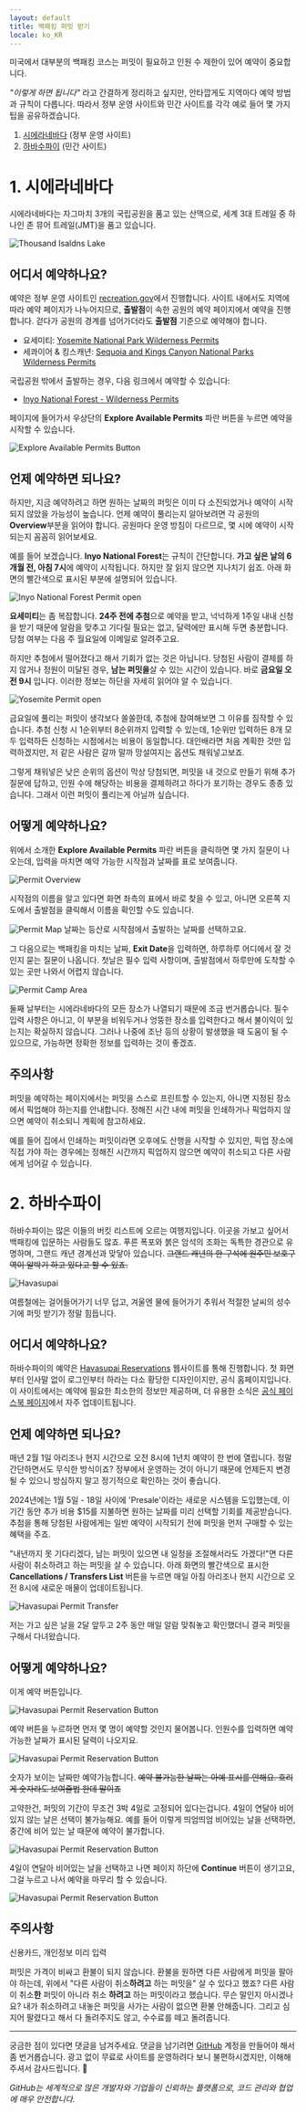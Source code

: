 ```yaml
---
layout: default
title: 백패킹 퍼밋 받기
locale: ko_KR
---
```


미국에서 대부분의 백패킹 코스는 퍼밋이 필요하고 인원 수 제한이 있어 예약이 중요합니다.

*"이렇게 하면 됩니다"* 라고 간결하게 정리하고 싶지만, 안타깝게도 지역마다 예약 방법과 규칙이 다릅니다. 따라서 정부 운영 사이트와 민간 사이트를 각각 예로 들어 몇 가지 팁을 공유하겠습니다.

1. [시에라네바다](#1-시에라네바다) (정부 운영 사이트)
1. [하바수파이](#2-하바수파이) (민간 사이트)

# 1. 시에라네바다
시에라네바다는 자그마치 3개의 국립공원을 품고 있는 산맥으로, 세계 3대 트레일 중 하나인 존 뮤어 트레일(JMT)을 품고 있습니다.

![Thousand Isaldns Lake](/assets/img/backpacking/thousand_islands_lake.jpg)

## 어디서 예약하나요?

예약은 정부 운영 사이트인 [recreation.gov](http://recreation.gov)에서 진행합니다. 사이트 내에서도 지역에 따라 예약 페이지가 나누어지므로, **출발점**이 속한 공원의 예약 페이지에서 예약을 진행합니다. 걷다가 공원의 경계를 넘어가더라도 **출발점** 기준으로 예약해야 합니다.
* 요세미티: [Yosemite National Park Wilderness Permits](https://www.recreation.gov/permits/445859)
* 세콰이어 & 킹스캐년: [Sequoia and Kings Canyon National Parks Wilderness Permits](https://www.recreation.gov/permits/445857)

국립공원 밖에서 출발하는 경우, 다음 링크에서 예약할 수 있습니다:
* [Inyo National Forest - Wilderness Permits](https://www.recreation.gov/permits/233262)

페이지에 들어가서 우상단의 **Explore Available Permits** 파란 버튼을 누르면 예약을 시작할 수 있습니다.

![Explore Available Permits Button](/assets/img/backpacking/permit_button.jpg)

## 언제 예약하면 되나요?

하지만, 지금 예약하려고 하면 원하는 날짜의 퍼밋은 이미 다 소진되었거나 예약이 시작되지 않았을 가능성이 높습니다. 언제 예약이 풀리는지 알아보려면 각 공원의 **Overview**부분을 읽어야 합니다. 공원마다 운영 방침이 다르므로, 몇 시에 예약이 시작되는지 꼼꼼히 읽어보세요.

예를 들어 보겠습니다. **Inyo National Forest**는 규칙이 간단합니다. **가고 싶은 날의 6개월 전, 아침 7시**에 예약이 시작됩니다. 하지만 잘 읽지 않으면 지나치기 쉽죠. 아래 화면의 빨간색으로 표시된 부분에 설명되어 있습니다.

![Inyo National Forest Permit open](/assets/img/backpacking/permit_open_1.jpg)

**요세미티**는 좀 복잡합니다. **24주 전에 추첨**으로 예약을 받고, 넉넉하게 1주일 내내 신청을 받기 때문에 알람을 맞추고 기다릴 필요는 없고, 달력에만 표시해 두면 충분합니다. 당첨 여부는 다음 주 월요일에 이메일로 알려주고요.

하지만 추첨에서 떨어졌다고 해서 기회가 없는 것은 아닙니다. 당첨된 사람이 결제를 하지 않거나 정원이 미달된 경우, **남는 퍼밋을**살 수 있는 시간이 있습니다. 바로 **금요일 오전 9시** 입니다. 이러한 정보는 하단을 자세히 읽어야 알 수 있습니다.

![Yosemite Permit open](/assets/img/backpacking/permit_open_2.jpg)

금요일에 풀리는 퍼밋이 생각보다 쏠쏠한데, 추첨에 참여해보면 그 이유를 짐작할 수 있습니다. 추첨 신청 시 1순위부터 8순위까지 입력할 수 있는데, 1순위만 입력하든 8개 모두 입력하든 신청하는 시점에서는 비용이 동일합니다. 대인배라면 처음 계획한 것만 입력하겠지만, 저 같은 사람은 갈까 말까 망설여지는 옵션도 채워넣고보죠.

그렇게 채워넣은 낮은 순위의 옵션이 막상 당첨되면, 퍼밋을 내 것으로 만들기 위해 추가 질문에 답하고, 인원 수에 해당하는 비용을 결제하려고 하다가 포기하는 경우도 종종 있습니다. 그래서 이런 퍼밋이 풀리는게 아닐까 싶습니다.

## 어떻게 예약하나요?

위에서 소개한 **Explore Available Permits** 파란 버튼을 클릭하면 몇 가지 질문이 나오는데, 입력을 마치면 예약 가능한 시작점과 날짜를 표로 보여줍니다.

![Permit Overview](/assets/img/backpacking/permit_overview.jpg)

시작점의 이름을 알고 있다면 화면 좌측의 표에서 바로 찾을 수 있고, 아니면 오른쪽 지도에서 출발점을 클릭해서 이름을 확인할 수도 있습니다.

![Permit Map](/assets/img/backpacking/permit_map.jpg)
날짜는 등산로 시작점에서 출발하는 날짜를 선택하고요.

그 다음으로는 백패킹을 마치는 날짜, **Exit Date**을 입력하면, 하루하루 어디에서 잘 것인지 묻는 질문이 나옵니다. 첫날은 필수 입력 사항이며, 출발점에서 하루만에 도착할 수 있는 곳만 나와서 어렵지 않습니다.

![Permit Camp Area](/assets/img/backpacking/permit_camp_area.jpg)

둘째 날부터는 시에라네바다의 모든 장소가 나열되기 때문에 조금 번거롭습니다. 필수 입력 사항은 아니고, 이 부분을 비워두거나 엉뚱한 장소를 입력한다고 해서 불이익이 있는지는 확실하지 않습니다. 그러나 나중에 조난 등의 상황이 발생했을 때 도움이 될 수 있으므로, 가능하면 정확한 정보를 입력하는 것이 좋겠죠.

## 주의사항

퍼밋을 예약하는 페이지에서는 퍼밋을 스스로 프린트할 수 있는지, 아니면 지정된 장소에서 픽업해야 하는지를 안내합니다. 정해진 시간 내에 퍼밋을 인쇄하거나 픽업하지 않으면 예약이 취소되니 계획에 참고하세요.

예를 들어 집에서 인쇄하는 퍼밋이라면 오후에도 산행을 시작할 수 있지만, 픽업 장소에 직접 가야 하는 경우에는 정해진 시간까지 픽업하지 않으면 예약이 취소되고 다른 사람에게 넘어갈 수 있습니다.

# 2. 하바수파이

하바수파이는 많은 이들의 버킷 리스트에 오르는 여행지입니다. 이곳을 가보고 싶어서 백패킹에 입문하는 사람들도 많죠. 푸른 폭포와 붉은 암석의 조화는 독특한 경관으로 유명하며, 그랜드 캐년 경계선과 맞닿아 있습니다. ~~그랜드 캐년의 한 구석에 원주민 보호구역이 알박기 하고 있다고 할 수 있죠.~~

![Havasupai](/assets/img/backpacking/havasupai.jpg)

여름철에는 걸어들어가기 너무 덥고, 겨울엔 물에 들어가기 추워서 적절한 날씨의 성수기에 퍼밋 받기가 정말 힘듭니다.

## 어디서 예약하나요?

하바수파이의 예약은 [Havasupai Reservations](https://www.havasupaireservations.com/) 웹사이트를 통해 진행합니다. 첫 화면부터 인사말 없이 로그인부터 하라는 다소 황당한 디자인이지만, 공식 홈페이지입니다. 이 사이트에서는 예약에 필요한 최소한의 정보만 제공하며, 더 유용한 소식은 [공식 페이스북 페이지](https://www.facebook.com/HavasupaiTribeTourismOfficial/)에서 자주 업데이트됩니다.

## 언제 예약하면 되나요?

매년 2월 1일 아리조나 현지 시간으로 오전 8시에 1년치 예약이 한 번에 열립니다. 정말 간단하면서도 무식한 방식이죠? 정부에서 운영하는 것이 아니기 때문에 언제든지 변경될 수 있으니 방심하지 말고 정기적으로 확인하는 것이 좋습니다.

2024년에는 1월 5일 - 18일 사이에 'Presale'이라는 새로운 시스템을 도입했는데, 이 기간 동안 추가 비용 $15를 지불하면 원하는 날짜를 미리 선택할 기회를 제공받습니다. 추첨을 통해 당첨된 사람에게는 일반 예약이 시작되기 전에 퍼밋을 먼저 구매할 수 있는 혜택을 주죠.

"내년까지 못 기다리겠다, 남는 퍼밋이 있으면 내 일정을 조절해서라도 가겠다!"면 다른 사람이 취소하려고 하는 퍼밋을 살 수 있습니다. 아래 화면의 빨간색으로 표시한 **Cancellations / Transfers List** 버튼을 누르면 매일 아침 아리조나 현지 시간으로 오전 8시에 새로운 매물이 업데이트됩니다.

![Havasupai Permit Transfer](/assets/img/backpacking/havasupai_transfer.jpg)

저는 가고 싶은 날을 2달 앞두고 2주 동안 매일 알람 맞춰놓고 확인했더니 결국 퍼밋을 구해서 다녀왔습니다.

## 어떻게 예약하나요?

이게 예약 버튼입니다.

![Havasupai Permit Reservation Button](/assets/img/backpacking/havasupai_reservation.jpg)

예약 버튼을 누르하면 먼저 몇 명이 예약할 것인지 물어봅니다. 인원수를 입력하면 예약 가능한 날짜가 표시된 달력이 나오지요.

![Havasupai Permit Reservation Button](/assets/img/backpacking/havasupai_calendar.jpg)

숫자가 보이는 날짜만 예약가능합니다. ~~예약 불가능한 날짜는 아예 표시를 안해요. 흐리게 숫자라도 보여줄법 한데 말이죠~~

고약한건, 퍼밋의 기간이 무조건 3박 4일로 고정되어 있다는겁니다. 4일이 연달아 비어있지 않는 날은 선택이 불가능해요. 예를 들어 이렇게 띄엄띄엄 비어있는 날을 선택하면, 중간에 비어 있는 날 때문에 예약이 불가합니다.

![Havasupai Permit Reservation Button](/assets/img/backpacking/havasupai_not_available.jpg)

4일이 연달아 비어있는 날을 선택하고 나면 페이지 하단에 **Continue** 버튼이 생기고요, 그걸 누르고 나서 예약을 마무리 할 수 있습니다.

![Havasupai Permit Reservation Button](/assets/img/backpacking/havasupai_available.jpg)

## 주의사항

신용카드, 개인정보 미리 입력

퍼밋은 가격이 비싸고 환불이 되지 않습니다. 환불을 원하면 다른 사람에게 퍼밋을 팔아야 하는데,
위에서 "다른 사람이 취소**하려고** 하는 퍼밋을" 살 수 있다고 했죠? 다른 사람이 취소**한** 퍼밋이 아니라 취소 **하려고** 하는 퍼밋이라고 했습니다. 무슨 말인지 아시겠나요? 내가 취소하려고 내놓은 퍼밋을 사가는 사람이 없으면 환불 안해줍니다. 그리고 심지어 팔렸다고 해서 다 돌려주지도 않고, 수수료를 떼고 돌려줍니다.

---

궁금한 점이 있다면 댓글을 남겨주세요. 댓글을 남기려면 [GitHub](http://github.com) 계정을 만들어야 해서 좀 번거롭습니다. 광고 없이 무료로 사이트를 운영하려다 보니 불편하시겠지만, 이해해 주셔서 감사드립니다. 🙂

*GitHub는 세계적으로 많은 개발자와 기업들이 신뢰하는 플랫폼으로, 코드 관리와 협업에 매우 안전합니다.*
